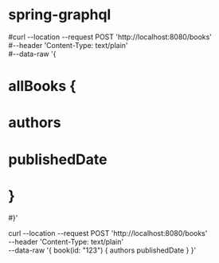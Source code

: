 # spring-graphql

#curl --location --request POST 'http://localhost:8080/books' \
#--header 'Content-Type: text/plain' \
#--data-raw '{
#    allBooks {
#        authors
#        publishedDate
#    }
#}'


curl --location --request POST 'http://localhost:8080/books' \
--header 'Content-Type: text/plain' \
--data-raw '{
    book(id: "123") {
        authors
        publishedDate
    }
}'
